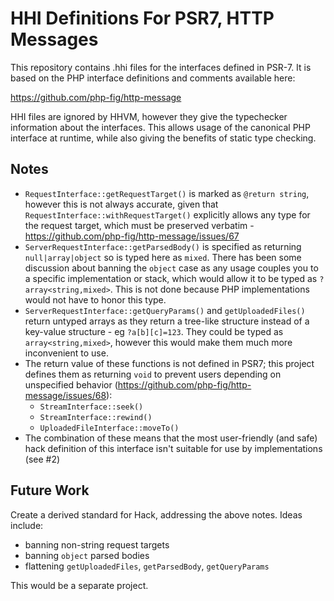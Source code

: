 HHI Definitions For PSR7, HTTP Messages
=======================================

This repository contains .hhi files for the interfaces defined in PSR-7.
It is based on the PHP interface definitions and comments available here:

https://github.com/php-fig/http-message

HHI files are ignored by HHVM, however they give the typechecker information
about the interfaces. This allows usage of the canonical PHP interface at
runtime, while also giving the benefits of static type checking.

Notes
-----

- `RequestInterface::getRequestTarget()` is marked as `@return string`, however
  this is not always accurate, given that
  `RequestInterface::withRequestTarget()` explicitly allows any type for the
  request target, which must be preserved verbatim - https://github.com/php-fig/http-message/issues/67
- `ServerRequestInterface::getParsedBody()` is specified as returning
  `null|array|object` so is typed here as `mixed`. There has been some
  discussion about banning the `object` case as any usage couples you to a
  specific implementation or stack, which would allow it to be typed as
  `?array<string,mixed>`. This is not done because PHP implementations would
  not have to honor this type.
- `ServerRequestInterface::getQueryParams()` and `getUploadedFiles()` return
  untyped arrays as they return a tree-like structure instead of a
  key-value structure - eg `?a[b][c]=123`. They could be typed as
  `array<string,mixed>`, however this would make them much more
  inconvenient to use.
- The return value of these functions is not defined in PSR7; this project
  defines them as returning `void` to prevent users depending on unspecified
  behavior (https://github.com/php-fig/http-message/issues/68):
   - `StreamInterface::seek()`
   - `StreamInterface::rewind()`
   - `UploadedFileInterface::moveTo()`
- The combination of these means that the most user-friendly (and safe) hack definition of this interface isn't suitable for use by implementations (see #2)

Future Work
-----------

Create a derived standard for Hack, addressing the above notes. Ideas
include:

 - banning non-string request targets
 - banning `object` parsed bodies
 - flattening `getUploadedFiles`, `getParsedBody`, `getQueryParams`

This would be a separate project.
